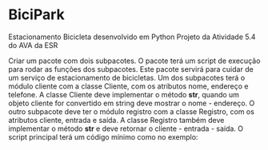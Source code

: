 # BiciPark
Estacionamento Bicicleta desenvolvido em Python
Projeto da Atividade 5.4 do AVA da ESR

Criar um pacote com dois subpacotes. O pacote terá um script de execução para rodar as funções dos subpacotes.
Este pacote servirá para cuidar de um serviço de estacionamento de bicicletas. Um dos subpacotes terá o módulo
cliente com a classe Cliente, com os atributos nome, endereço e telefone. A classe Cliente deve implementar o
método __str__, quando um objeto cliente for convertido em string deve mostrar o nome - endereço. O outro subpacote
deve ter o módulo registro com a classe Registro, com os atributos cliente, entrada e saída. A classe Registro também
deve implementar o método __str__ e deve retornar o cliente - entrada - saída. O script principal terá um código
mínimo como no exemplo: